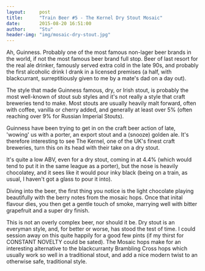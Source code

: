 ```yaml
---
layout:     post
title:      "Train Beer #5 - The Kernel Dry Stout Mosaic"
date:       2015-08-20 16:51:00
author:     "Stu"
header-img: "img/mosaic-dry-stout.jpg"
---
```


Ah, Guinness. Probably one of the most famous non-lager beer brands in the world, if not the most famous beer brand full stop. Beer of last resort for the real ale drinker, famously served extra cold in the late 90s, and probably the first alcoholic drink I drank in a licensed premises (a half, with blackcurrant, surreptitiously given to me by a mate's dad on a day out).

The style that made Guinness famous, dry, or Irish stout, is probably the most well-known of stout sub styles and it's not really a style that craft breweries tend to make. Most stouts are usually heavily malt forward, often with coffee, vanilla or cherry added, and generally at least over 5% (often reaching over 9% for Russian Imperial Stouts).

Guinness have been trying to get in on the craft beer action of late, 'wowing' us with a porter, an export stout and a (snooze) golden ale. It's therefore interesting to see The Kernel, one of the UK's finest craft breweries, turn this on its head with their take on a dry stout.

It's quite a low ABV, even for a dry stout, coming in at 4.4% (which would tend to put it in the same league as a porter), but the nose is heavily chocolatey, and it sees like it would pour inky black (being on a train, as usual, I haven't got a glass to pour it into).

Diving into the beer, the first thing you notice is the light chocolate playing beautifully with the berry notes from the mosaic hops. Once that inital flavour dies, you then get a gentle touch of smoke, marrying well with bitter grapefruit and a super dry finish.

This is not an overly complex beer, nor should it be. Dry stout is an everyman style, and, for better or worse, has stood the test of time. I could session away on this quite happily for a good few pints (if my thirst for CONSTANT NOVELTY could be sated). The Mosaic hops make for an interesting alternative to the blackcurranty Brambling Cross hops which usually work so well in a traditional stout, and add a nice modern twist to an otherwise safe, traditional style.

